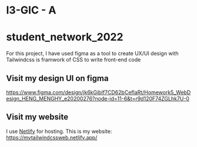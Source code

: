 # I3-GIC - A

# student_network_2022
For this project, I have used figma as a tool to create UX/UI design with Tailwindcss is framwork of CSS to write front-end code

## Visit my design UI on figma
   https://www.figma.com/design/jk6kGibIf7CD62bCeflaRt/Homework5_WebDesign_HENG_MENGHY_e20200276?node-id=11-6&t=r9d120F74ZGLhk7U-0
    
## Visit my website
   I use [Netlify](https://app.netlify.com/) for hosting.
   This is my website: https://mytailwindcssweb.netlify.app/
